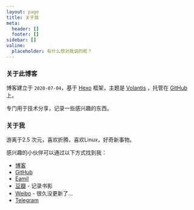 ```yaml
---
layout: page
title: 关于我
meta:
  header: []
  footer: []
sidebar: []
valine:
  placeholder: 有什么想对我说的呢？
---
```


### 关于此博客
博客建立于 `2020-07-04`，基于 [Hexo](https://hexo.io/) 框架，主题是 [Volantis](https://volantis.js.org/) ，托管在 [GitHub](https://github.com/) 上。

专门用于技术分享，记录一些感兴趣的东西。

### 关于我
游离于2.5 次元，喜欢折腾，喜欢Linux，好奇新事物。

感兴趣的小伙伴可以通过以下方式找到我：

* [博客](https://www.aikang.me/)
* [GitHub](https://github.com/0xAikang)
* [Eamil](mailto:aikangtongxue@gamil.com)
* [豆瓣](https://www.douban.com/people/164428873/) - 记录书影
* [Weibo](https://weibo.com/aikangtongxue) - 很久没更新了...
* [Telegram](https://t.me/s/Hoooliday)